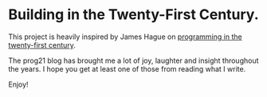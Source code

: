 # Building in the Twenty-First Century.

This project is heavily inspired by James Hague on [programming in the twenty-first century][0].  

The prog21 blog has brought me a lot of joy, laughter and insight throughout the years. I hope you get at least one of those from reading what I write. 

Enjoy!

[0]: https://prog21.dadgum.com/
